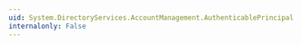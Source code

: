 ```yaml
---
uid: System.DirectoryServices.AccountManagement.AuthenticablePrincipal.ChangePassword(System.String,System.String)
internalonly: False
---
```

